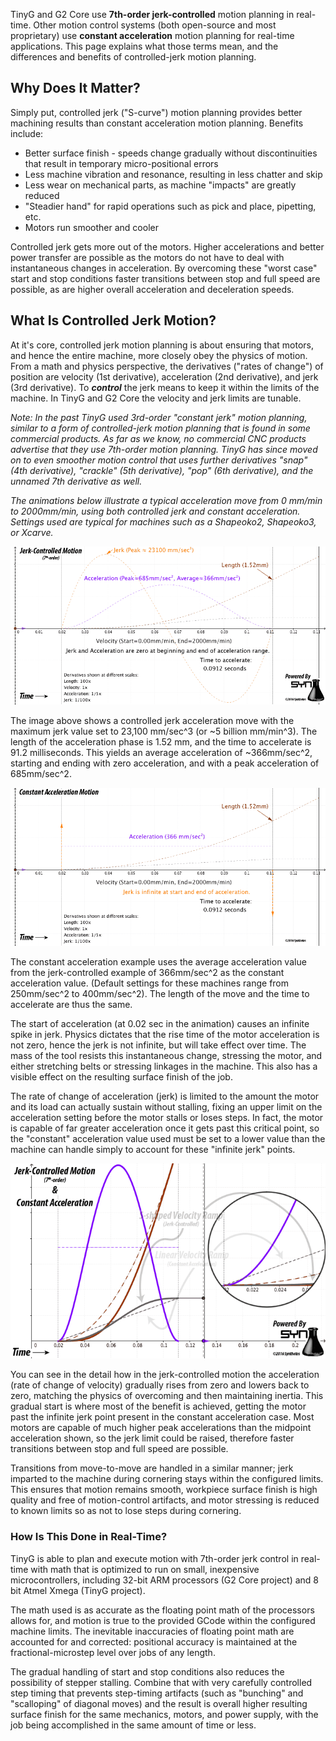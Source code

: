 TinyG and G2 Core use **7th-order jerk-controlled** motion planning in real-time. Other motion control systems (both open-source and most proprietary) use **constant acceleration** motion planning for real-time applications. This page explains what those terms mean, and the differences and benefits of controlled-jerk motion planning.

## Why Does It Matter?
Simply put, controlled jerk ("S-curve") motion planning provides better machining results than constant acceleration motion planning. Benefits include:

- Better surface finish - speeds change gradually without discontinuities that result in temporary micro-positional errors
- Less machine vibration and resonance, resulting in less chatter and skip
- Less wear on mechanical parts, as machine "impacts" are greatly reduced
- "Steadier hand" for rapid operations such as pick and place, pipetting, etc.
- Motors run smoother and cooler

Controlled jerk gets more out of the motors. Higher accelerations and better power transfer are possible as the motors do not have to deal with instantaneous changes in acceleration. By overcoming these "worst case" start and stop conditions faster transitions between stop and full speed are possible, as are higher overall acceleration and deceleration speeds.

## What Is Controlled Jerk Motion?

At it's core, controlled jerk motion planning is about ensuring that motors, and hence the entire machine, more closely obey the physics of motion. From a math and physics perspective, the derivatives ("rates of change") of position are velocity (1st derivative), acceleration (2nd derivative), and jerk (3rd derivative). To **_control_** the jerk means to keep it within the limits of the machine. In TinyG and G2 Core the velocity and jerk limits are tunable. 

_Note: In the past TinyG used 3rd-order "constant jerk" motion planning, similar to a form of controlled-jerk motion planning that is found in some commercial products. As far as we know, no commercial CNC products advertise that they use 7th-order motion planning. TinyG has since moved on to even smoother motion control that uses further derivatives "snap" (4th derivative), "crackle" (5th derivative), "pop" (6th derivative), and the unnamed 7th derivative as well._

*The animations below illustrate a typical acceleration move from 0 mm/min to 2000mm/min, using both controlled jerk and constant acceleration. Settings used are typical for machines such as a Shapeoko2, Shapeoko3, or Xcarve.*

![Controlled Jerk Acceleration to 2000mm/min](images/JerkControlled.gif)

The image above shows a controlled jerk acceleration move with the maximum jerk value set to 23,100 mm/sec^3 (or ~5 billion mm/min^3). The length of the acceleration phase is 1.52 mm, and the time to accelerate is 91.2 milliseconds. This yields an average acceleration of ~366mm/sec^2, starting and ending with zero acceleration, and with a peak acceleration of 685mm/sec^2.


![Constant Acceleration to 2000mm/min](images/ConstantAccel.gif)

The constant acceleration example uses the average acceleration value from the jerk-controlled example of 366mm/sec^2 as the constant acceleration value. (Default settings for these machines range from 250mm/sec^2 to 400mm/sec^2). The length of the move and the time to accelerate are thus the same.

The start of acceleration (at 0.02 sec in the animation) causes an infinite spike in jerk. Physics dictates that the rise time of the motor acceleration is not zero, hence the jerk is not infinite, but will take effect over time. The mass of the tool resists this instantaneous change, stressing the motor, and either stretching belts or stressing linkages in the machine. This also has a visible effect on the resulting surface finish of the job.

The rate of change of acceleration (jerk) is limited to the amount the motor and its load can actually sustain without stalling, fixing an upper limit on the acceleration setting before the motor stalls or loses steps. In fact, the motor is capable of far greater acceleration once it gets past this critical point, so the "constant" acceleration value used must be set to a lower value than the machine can handle simply to account for these "infinite jerk" points.

![Controlled Jerk and Constant Acceleration Overlay](images/JerkControlLessDetail.gif)

You can see in the detail how in the jerk-controlled motion the acceleration (rate of change of velocity) gradually rises from zero and lowers back to zero, matching the physics of overcoming and then maintaining inertia. This gradual start is where most of the benefit is achieved, getting the motor past the infinite jerk point present in the constant acceleration case. Most motors are capable of much higher peak accelerations than the midpoint acceleration shown, so the jerk limit could be raised, therefore faster transitions between stop and full speed are possible.

Transitions from move-to-move are handled in a similar manner; jerk imparted to the machine during cornering stays within the configured limits. This ensures that motion remains smooth, workpiece surface finish is high quality and free of motion-control artifacts, and motor stressing is reduced to known limits so as not to lose steps during cornering.

### How Is This Done in Real-Time?

TinyG is able to plan and execute motion with 7th-order jerk control in real-time with math that is optimized to run on small, inexpensive microcontrollers, including 32-bit ARM processors (G2 Core project) and 8 bit Atmel Xmega (TinyG project). 

The math used is as accurate as the floating point math of the processors allows for, and motion is true to the provided GCode within the configured machine limits. The inevitable inaccuracies of floating point math are accounted for and corrected: positional accuracy is maintained at the fractional-microstep level over jobs of any length.

The gradual handling of start and stop conditions also reduces the possibility of stepper stalling. Combine that with very carefully controlled step timing that prevents step-timing artifacts (such as "bunching" and "scalloping" of diagonal moves) and the result is overall higher resulting surface finish for the same mechanics, motors, and power supply, with the job being accomplished in the same amount of time or less.